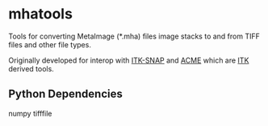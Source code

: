 # mhatools

Tools for converting MetaImage (*.mha) files image stacks to and from
TIFF files and other file types.

Originally developed for interop with [ITK-SNAP](http://www.itksnap.org/) and
[ACME](https://github.com/krm15/ACME) which are [ITK](http://www.itk.org/)
derived tools.

## Python Dependencies

numpy
tifffile



